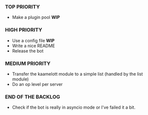 ### TOP PRIORITY
* Make a plugin pool **WIP**

### HIGH PRIORITY
* Use a config file **WIP**
* Write a nice README
* Release the bot

### MEDIUM PRIORITY
* Transfer the kaamelott module to a simple list (handled by the list module)
* Do an op level per server

### END OF THE BACKLOG
* Check if the bot is really in asyncio mode or I've failed it a bit.
